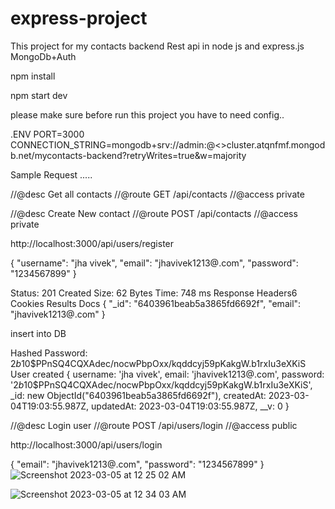 # express-project
This project for my contacts backend Rest api in node js and express.js MongoDb+Auth




npm install

npm start dev



please make sure before run this project you have  to need config..



.ENV
PORT=3000
CONNECTION_STRING=mongodb+srv://admin:<password>@<>cluster.atqnfmf.mongodb.net/mycontacts-backend?retryWrites=true&w=majority



Sample Request .....

//@desc Get all contacts
//@route GET /api/contacts
//@access private




//@desc Create New contact
//@route POST /api/contacts
//@access private

http://localhost:3000/api/users/register

{
  "username": "jha vivek",
  "email": "jhavivek1213@.com",
  "password": "1234567899"
}

Status: 201 Created
Size: 62 Bytes
Time: 748 ms
Response
Headers6
Cookies
Results
Docs
{
  "_id": "6403961beab5a3865fd6692f",
  "email": "jhavivek1213@.com"
}

insert into DB

Hashed Password:  $2b$10$PPnSQ4CQXAdec/nocwPbpOxx/kqddcyj59pKakgW.b1rxIu3eXKiS
User created {
  username: 'jha vivek',
  email: 'jhavivek1213@.com',
  password: '$2b$10$PPnSQ4CQXAdec/nocwPbpOxx/kqddcyj59pKakgW.b1rxIu3eXKiS',
  _id: new ObjectId("6403961beab5a3865fd6692f"),
  createdAt: 2023-03-04T19:03:55.987Z,
  updatedAt: 2023-03-04T19:03:55.987Z,
  __v: 0
}






//@desc Login user
//@route POST /api/users/login
//@access public

http://localhost:3000/api/users/login


{
  "email": "jhavivek1213@.com",
  "password": "1234567899"
}
![Screenshot 2023-03-05 at 12 25 02 AM](https://user-images.githubusercontent.com/67068290/222924767-682149e1-e446-40b9-8629-2cc3dc9a4562.png)

![Screenshot 2023-03-05 at 12 34 03 AM](https://user-images.githubusercontent.com/67068290/222924770-b65955c0-5f04-48cc-92d9-4d48437e8575.png)





